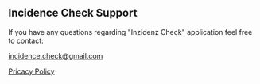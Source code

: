 ## Incidence Check Support
If you have any questions regarding "Inzidenz Check" application feel free to contact:

incidence.check@gmail.com

[Pricacy Policy](https://www.privacypolicies.com/live/35b120f9-6151-49a3-9dad-c33a96988e61)

